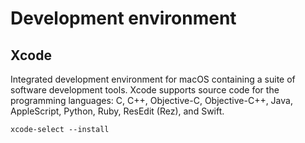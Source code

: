# Development environment

## Xcode

Integrated development environment for macOS containing a suite of software development tools. Xcode supports source code for the programming languages: C, C++, Objective-C, Objective-C++, Java, AppleScript, Python, Ruby, ResEdit \(Rez\), and Swift.

```
xcode-select --install
```



